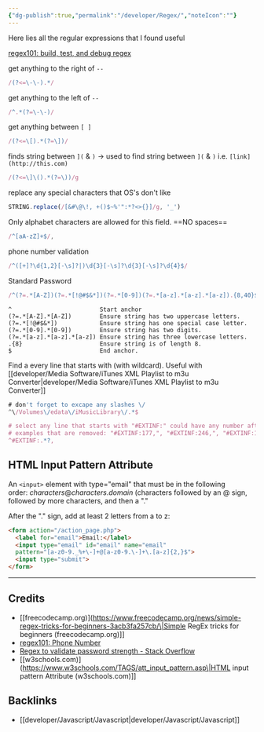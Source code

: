 ```yaml
---
{"dg-publish":true,"permalink":"/developer/Regex/","noteIcon":""}
---
```




Here lies all the regular expressions that I found useful

[regex101: build, test, and debug regex](https://regex101.com/)

get anything to the right of `--`
```js
/(?<=\-\-).*/
```

get anything to the left of  `--`
```js
/^.*(?=\-\-)/
``` 

get anything between `[ ]`
```js
/(?<=\[).*(?=\])/
```

finds string between `](` & `)` →  used to find string between `](` & `)` i.e. `[link](http://this.com)` 
```js
/(?<=\]\().*(?=\))/g
```

replace any special characters that OS's don't like
```js
STRING.replace(/[&#\@\!, +()$~%'":*?<>{}]/g, '_')
```

Only alphabet characters are allowed for this field. ==NO spaces==
```js
/^[aA-zZ]+$/, 
```

phone number validation
```js
/^([+]?\d{1,2}[-\s]?|)\d{3}[-\s]?\d{3}[-\s]?\d{4}$/
```

Standard Password
```js
/^(?=.*[A-Z])(?=.*[!@#$&*])(?=.*[0-9])(?=.*[a-z].*[a-z].*[a-z]).{8,40}$/
```

```
^                         Start anchor
(?=.*[A-Z].*[A-Z])        Ensure string has two uppercase letters.
(?=.*[!@#$&*])            Ensure string has one special case letter.
(?=.*[0-9].*[0-9])        Ensure string has two digits.
(?=.*[a-z].*[a-z].*[a-z]) Ensure string has three lowercase letters.
.{8}                      Ensure string is of length 8.
$                         End anchor.
```

Find a every line that starts with (with wildcard). Useful with [[developer/Media Software/iTunes XML Playlist to m3u Converter\|developer/Media Software/iTunes XML Playlist to m3u Converter]]
```js
# don't forget to excape any slashes \/
^\/Volumes\/edata\/iMusicLibrary\/.*$

# select any line that starts with "#EXTINF:" could have any number after colon, and ends with comma.
# examples that are removed: "#EXTINF:177,", "#EXTINF:246,", "#EXTINF:192,"
^#EXTINF:.*?,
```
## HTML Input Pattern Attribute
An `<input>` element with type="email" that must be in the following order: _characters_@_characters_._domain_ (characters followed by an @ sign, followed by more characters, and then a "."

After the "." sign, add at least 2 letters from a to z:

```html
<form action="/action_page.php">  
  <label for="email">Email:</label>  
  <input type="email" id="email" name="email"  
  pattern="[a-z0-9._%+\-]+@[a-z0-9.\-]+\.[a-z]{2,}$">  
  <input type="submit">  
</form>
```
---
## Credits
- [[freecodecamp.org)](https://www.freecodecamp.org/news/simple-regex-tricks-for-beginners-3acb3fa257cb/\|Simple RegEx tricks for beginners (freecodecamp.org)]]
- [regex101: Phone Number](https://regex101.com/r/rL2lD5/1)
- [Regex to validate password strength - Stack Overflow](https://stackoverflow.com/questions/5142103/regex-to-validate-password-strength)
- [[w3schools.com)](https://www.w3schools.com/TAGS/att_input_pattern.asp\|HTML input pattern Attribute (w3schools.com)]]

## Backlinks
- [[developer/Javascript/Javascript\|developer/Javascript/Javascript]]